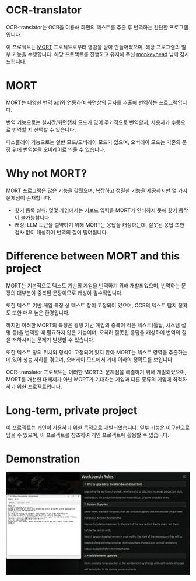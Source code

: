 # OCR-translator

OCR-translator는 OCR을 이용해 화면의 텍스트를 추출 후 번역하는 간단한 프로그램입니다.

이 프로젝트는 [MORT](https://github.com/killkimno/MORT) 프로젝트로부터 영감을 받아 만들어졌으며, 해당 프로그램의 일부 기능을 수행합니다. 해당 프로젝트를 진행하고 유지해 주신 [monkeyhead](https://github.com/killkimno) 님께 감사드립니다.

# MORT

MORT는 다양한 번역 api와 연동하여 화면상의 글자를 추출해 번역하는 프로그램입니다.

번역 기능으로는 실시간/화면캡처 모드가 있어 주기적으로 번역할지, 사용자가 수동으로 번역할 지 선택할 수 있습니다.

디스플레이 기능으로는 일반 모드/오버레이 모드가 있으며, 오버레이 모드는 기존의 문장 위에 번역본을 오버레이로 띄울 수 있습니다.

# Why not MORT?
MORT 프로그램은 많은 기능을 갖췄으며, 복잡하고 정밀한 기능을 제공하지만 몇 가지 문제점이 존재합니다.
* 핫키 등록 실패: 몇몇 게임에서는 키보드 입력을 MORT가 인식하지 못해 핫키 동작이 불가능합니다.
* 캐싱: LLM 토큰을 절약하기 위해 MORT는 응답을 캐싱하는데, 잘못된 응답 또한 검사 없이 캐싱하여 번역의 질이 떨어집니다.

# Difference between MORT and this project
MORT는 기본적으로 텍스트 기반의 게임을 번역하기 위해 개발되었으며, 번역하는 문장의 대부분이 중복된 문장이므로 캐싱이 필수적입니다.

또한 텍스트 기반 게임 특징 상 텍스트 창이 고정되어 있으며, OCR의 텍스트 탐지 정확도 또한 매우 높은 환경입니다.

하지만 이러한 MORT의 특징은 경쟁 기반 게임의 중복이 적은 텍스트(툴팁, 시스템 설명 등)을 번역할 때 필요하지 않은 기능이며, 오히려 잘못된 응답을 캐싱하여 번역의 질을 저하시키는 문제가 발생할 수 있습니다.

또한 텍스트 창의 위치와 형식이 고정되어 있지 않아 MORT는 텍스트 영역을 추출하는 데 있어 성능 저하를 겪으며, 오버레이 모드에서 기대 이하의 정확도를 보입니다.

OCR-translator 프로젝트는 이러한 MORT의 문제점을 해결하기 위해 개발되었으며, MORT를 개선한 대체제가 아닌 MORT가 기대하는 게임과 다른 종류의 게임에 최적화하기 위한 프로젝트입니다.
 
# Long-term, private project
이 프로젝트는 개인이 사용하기 위한 목적으로 개발되었습니다. 일부 기능은 미구현으로 남을 수 있으며, 이 프로젝트를 참조하여 개인 프로젝트에 활용할 수 있습니다.

# Demonstration
![img](image.png)
